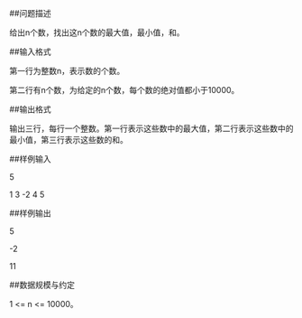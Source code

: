 
##问题描述

给出n个数，找出这n个数的最大值，最小值，和。

##输入格式

第一行为整数n，表示数的个数。

第二行有n个数，为给定的n个数，每个数的绝对值都小于10000。

##输出格式

输出三行，每行一个整数。第一行表示这些数中的最大值，第二行表示这些数中的最小值，第三行表示这些数的和。

##样例输入

5

1 3 -2 4 5

##样例输出

5

-2

11

##数据规模与约定

1 <= n <= 10000。
